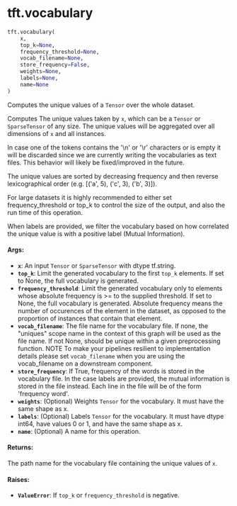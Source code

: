 <div itemscope itemtype="http://developers.google.com/ReferenceObject">
<meta itemprop="name" content="tft.vocabulary" />
<meta itemprop="path" content="Stable" />
</div>

# tft.vocabulary

``` python
tft.vocabulary(
    x,
    top_k=None,
    frequency_threshold=None,
    vocab_filename=None,
    store_frequency=False,
    weights=None,
    labels=None,
    name=None
)
```

Computes the unique values of a `Tensor` over the whole dataset.

Computes The unique values taken by `x`, which can be a `Tensor` or
`SparseTensor` of any size.  The unique values will be aggregated over all
dimensions of `x` and all instances.

In case one of the tokens contains the '\n' or '\r' characters or is empty it
will be discarded since we are currently writing the vocabularies as text
files. This behavior will likely be fixed/improved in the future.

The unique values are sorted by decreasing frequency and then reverse
lexicographical order (e.g. [('a', 5), ('c', 3), ('b', 3)]).

For large datasets it is highly recommended to either set frequency_threshold
or top_k to control the size of the output, and also the run time of this
operation.

When labels are provided, we filter the vocabulary based on how correlated the
unique value is with a positive label (Mutual Information).

#### Args:

* <b>`x`</b>: An input `Tensor` or `SparseTensor` with dtype tf.string.
* <b>`top_k`</b>: Limit the generated vocabulary to the first `top_k` elements. If set
    to None, the full vocabulary is generated.
* <b>`frequency_threshold`</b>: Limit the generated vocabulary only to elements whose
    absolute frequency is >= to the supplied threshold. If set to None, the
    full vocabulary is generated.  Absolute frequency means the number of
    occurences of the element in the dataset, as opposed to the proportion of
    instances that contain that element.
* <b>`vocab_filename`</b>: The file name for the vocabulary file. If none, the
    "uniques" scope name in the context of this graph will be used as the file
    name. If not None, should be unique within a given preprocessing function.
    NOTE To make your pipelines resilient to implementation details please
    set `vocab_filename` when you are using the vocab_filename on a downstream
    component.
* <b>`store_frequency`</b>: If True, frequency of the words is stored in the
    vocabulary file. In the case labels are provided, the mutual
    information is stored in the file instead. Each line in the file
    will be of the form 'frequency word'.
* <b>`weights`</b>: (Optional) Weights `Tensor` for the vocabulary. It must have the
    same shape as x.
* <b>`labels`</b>: (Optional) Labels `Tensor` for the vocabulary. It must have dtype
    int64, have values 0 or 1, and have the same shape as x.
* <b>`name`</b>: (Optional) A name for this operation.


#### Returns:

The path name for the vocabulary file containing the unique values of `x`.


#### Raises:

* <b>`ValueError`</b>: If `top_k` or `frequency_threshold` is negative.
